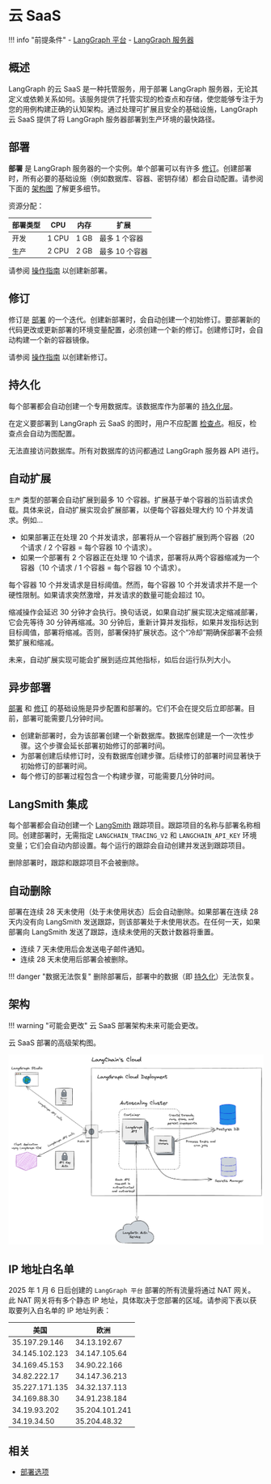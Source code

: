 # 云 SaaS

!!! info "前提条件"
    - [LangGraph 平台](./langgraph_platform.md)
    - [LangGraph 服务器](./langgraph_server.md)

## 概述

LangGraph 的云 SaaS 是一种托管服务，用于部署 LangGraph 服务器，无论其定义或依赖关系如何。该服务提供了托管实现的检查点和存储，使您能够专注于为您的用例构建正确的认知架构。通过处理可扩展且安全的基础设施，LangGraph 云 SaaS 提供了将 LangGraph 服务器部署到生产环境的最快路径。

## 部署

**部署** 是 LangGraph 服务器的一个实例。单个部署可以有许多 [修订](#revision)。创建部署时，所有必要的基础设施（例如数据库、容器、密钥存储）都会自动配置。请参阅下面的 [架构图](#architecture) 了解更多细节。

资源分配：

| **部署类型** | **CPU** | **内存** | **扩展**         |
|--------------|---------|----------|------------------|
| 开发         | 1 CPU   | 1 GB     | 最多 1 个容器   |
| 生产         | 2 CPU   | 2 GB     | 最多 10 个容器  |

请参阅 [操作指南](../cloud/deployment/cloud.md#create-new-deployment) 以创建新部署。

## 修订

修订是 [部署](#deployment) 的一个迭代。创建新部署时，会自动创建一个初始修订。要部署新的代码更改或更新部署的环境变量配置，必须创建一个新的修订。创建修订时，会自动构建一个新的容器镜像。

请参阅 [操作指南](../cloud/deployment/cloud.md#create-new-revision) 以创建新修订。

## 持久化

每个部署都会自动创建一个专用数据库。该数据库作为部署的 [持久化层](../concepts/persistence.md)。

在定义要部署到 LangGraph 云 SaaS 的图时，用户不应配置 [检查点](../concepts/persistence.md#checkpointer-libraries)。相反，检查点会自动为图配置。

无法直接访问数据库。所有对数据库的访问都通过 LangGraph 服务器 API 进行。

## 自动扩展
`生产` 类型的部署会自动扩展到最多 10 个容器。扩展基于单个容器的当前请求负载。具体来说，自动扩展实现会扩展部署，以便每个容器处理大约 10 个并发请求。例如...

- 如果部署正在处理 20 个并发请求，部署将从一个容器扩展到两个容器（20 个请求 / 2 个容器 = 每个容器 10 个请求）。
- 如果一个部署有 2 个容器正在处理 10 个请求，部署将从两个容器缩减为一个容器（10 个请求 / 1 个容器 = 每个容器 10 个请求）。

每个容器 10 个并发请求是目标阈值。然而，每个容器 10 个并发请求并不是一个硬性限制。如果请求突然激增，并发请求的数量可能会超过 10。

缩减操作会延迟 30 分钟才会执行。换句话说，如果自动扩展实现决定缩减部署，它会先等待 30 分钟再缩减。30 分钟后，重新计算并发指标，如果并发指标达到目标阈值，部署将缩减。否则，部署保持扩展状态。这个“冷却”期确保部署不会频繁扩展和缩减。

未来，自动扩展实现可能会扩展到适应其他指标，如后台运行队列大小。

## 异步部署

[部署](#deployment) 和 [修订](#revision) 的基础设施是异步配置和部署的。它们不会在提交后立即部署。目前，部署可能需要几分钟时间。

- 创建新部署时，会为该部署创建一个新数据库。数据库创建是一个一次性步骤。这个步骤会延长部署初始修订的部署时间。
- 为部署创建后续修订时，没有数据库创建步骤。后续修订的部署时间显著快于初始修订的部署时间。
- 每个修订的部署过程包含一个构建步骤，可能需要几分钟时间。

## LangSmith 集成

每个部署都会自动创建一个 [LangSmith](https://docs.smith.langchain.com/) 跟踪项目。跟踪项目的名称与部署名称相同。创建部署时，无需指定 `LANGCHAIN_TRACING_V2` 和 `LANGCHAIN_API_KEY` 环境变量；它们会自动内部设置。每个运行的跟踪会自动创建并发送到跟踪项目。

删除部署时，跟踪和跟踪项目不会被删除。

## 自动删除

部署在连续 28 天未使用（处于未使用状态）后会自动删除。如果部署在连续 28 天内没有向 LangSmith 发送跟踪，则该部署处于未使用状态。在任何一天，如果部署向 LangSmith 发送了跟踪，连续未使用的天数计数器将重置。

- 连续 7 天未使用后会发送电子邮件通知。
- 连续 28 天未使用后部署会被删除。

!!! danger "数据无法恢复"
    删除部署后，部署中的数据（即 [持久化](#persistence)）无法恢复。

## 架构

!!! warning "可能会更改"
    云 SaaS 部署架构未来可能会更改。

云 SaaS 部署的高级架构图。

![架构图](img/langgraph_cloud_architecture.png)

## IP 地址白名单

2025 年 1 月 6 日后创建的 `LangGraph 平台` 部署的所有流量将通过 NAT 网关。
此 NAT 网关将有多个静态 IP 地址，具体取决于您部署的区域。请参阅下表以获取要列入白名单的 IP 地址列表：

| 美国           | 欧洲           |
|----------------|----------------|
| 35.197.29.146  | 34.13.192.67   |
| 34.145.102.123 | 34.147.105.64  |
| 34.169.45.153  | 34.90.22.166   |
| 34.82.222.17   | 34.147.36.213  |
| 35.227.171.135 | 34.32.137.113  |
| 34.169.88.30   | 34.91.238.184  |
| 34.19.93.202   | 35.204.101.241 |
| 34.19.34.50    | 35.204.48.32   |

## 相关

- [部署选项](./deployment_options.md)